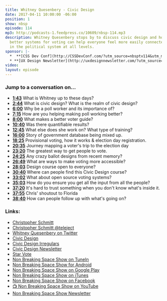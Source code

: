 ```yaml
---
title: Whitney Quesenbery - Civic Design
date: 2017-04-11 10:00:00 -06:00
position: 1
show: nbsp
episode: 114
mp3: http://podcasts-1.feedpress.co/10609/nbsp-114.mp3
description: Whitney Quesenbery stops by to discuss civic design and how designing
  better systems for voting can help everyone feel more easily connected and involved
  in the political system at all levels.
sponsor: |-
  *  **[CSS Dev Conf](http://CSSDevConf.com/?utm_source=nbsptv114&utm_medium=podcast&utm_campaign=cssdevconf2017)** — Conference dedicated to CSS and its super friend technologies like JavaScript, Sass, NPM, and more. A limited supply of Early Bird Tickets now on sale. [Register now!](http://CSSDevConf.com/?utm_source=nbsptv114&utm_medium=podcast&utm_campaign=cssdevconf2017)
  * **[UX Design Newsletter](http://uxdesignnewsletter.com/?utm_source=nbsptv114&utm_medium=podcast&utm_campaign=uxdesignnewsletter)** — A weekly free newsletter containing a collection of tutorials, articles, and videos about front-end design and development, plus tips on how to bring better engagement to the multi-device world curated by Christopher Schmitt. [Sign up now!](http://uxdesignnewsletter.com/?utm_source=nbsptv114&utm_medium=podcast&utm_campaign=uxdesignnewsletter)
video: 
layout: episode
---
```


### Jump to a conversation on...

* **[1:43](#t=1:43)** What is Whitney up to these days?
* **[2:44](#t=2:44)** What is civic design? What is the realm of civic design?
* **[6:00](#t=6:00)** Why be a poll worker and its importance of?
* **[7:15](#t=7:15)** How are you helping making poll working better?
* **[8:00](#t=8:00)** What makes a better voter guide?
* **[10:40](#t=10:40)** Was there quantifiable results?
* **[12:45](#t=12:45)** What else does she work on? What type of training?
* **[16:00](#t=16:00)** Story of government database being mixed up.
* **[18:25](#t=18:25)** Provisional voting, how it works & election day registration.
* **[20:35](#t=20:35)** Journey mapping a voter's trip to the election day
* **[23:20](#t=23:20)** The greatest way to get people to vote.
* **[24:25](#t=24:25)** Any crazy ballot designs from recent memory?
* **[26:49](#t=26:49)** What are ways to make voting more accessible?
* **[28:03](#t=28:03)** Design course open to everyone?
* **[30:40](#t=30:40)** Where can people find this Civic Design course?
* **[33:02](#t=33:02)** What about open source voting systems?
* **[35:03](#t=35:03)** How do you ensure you get all the input from all the people?
* **[37:20](#t=37:20)** It's hard to trust something when you don't know what's inside it.
* **[37:55](#t=37:55)** Chris' shoutout to Florida
* **[38:40](#t=38:40)** How can people follow up with what's going on?

### Links:

* [Christopher Schmitt](http://Christopher.org)
* [Christopher Schmitt @teleject](https://twitter.com/teleject)
* [Whitney Quesenbery on Twitter](https://twitter.com/whitneyq)
* [Civic Design](http://civicdesign.org/)
* [Civic Design Irregulars](https://docs.google.com/forms/d/e/1FAIpQLSc2vtBo8aDGGmJ-VqA1UUdbHDjcKX3TgjcV0aPSaTCflwWfRg/viewform)
* [Civic Design Newsletter](http://tinyletter.com/civicdesigning )
* [Star Vote](https://www.usenix.org/conference/evtwote13/workshop-program/presentation/bell)
* [Non Breaking Space Show on TuneIn](http://tunein.com/radio/Non-Breaking-Space-Show-p885155/)
* [Non Breaking Space Show for Android](http://subscribeonandroid.com/feeds.goodstuff.fm/nbsp)
* [Non Breaking Space Show on Google Play](https://playmusic.app.goo.gl/?ibi=com.google.PlayMusic&isi=691797987&ius=googleplaymusic&link=https://play.google.com/music/m/Iw5ik6iwalo5vmda5rqyrotdney?t%3DNon_Breaking_Space_Show%26pcampaignid%3DMKT-na-all-co-pr-mu-pod-16)
* [Non Breaking Space Show on iTunes](https://itunes.apple.com/ca/podcast/non-breaking-space-show/id507162981?mt=2&ign-mpt=uo%3D4)
* [Non Breaking Space Show on Facebook](https://www.facebook.com/nbsptv)
* [📺 Non Breaking Space Show on YouTube](https://www.youtube.com/channel/UC--mqA75V3CM8hxId0l7e_g?sub_confirmation=1)
* [Non Breaking Space Show Newsletter](http://newsletter.nonbreakingspace.tv/)
